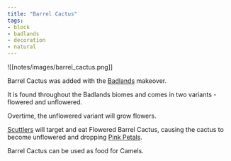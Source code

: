 ```yaml
---
title: "Barrel Cactus"
tags:
- block
- badlands
- decoration
- natural
---
```


![[notes/images/barrel_cactus.png]]

Barrel Cactus was added with the [Badlands](notes/makeover/badlands) makeover.

It is found throughout the Badlands biomes and comes in two variants - flowered and unflowered.

Overtime, the unflowered variant will grow flowers.

[Scuttlers](notes/mob/scuttler) will target and eat Flowered Barrel Cactus, causing the cactus to become unflowered and dropping [Pink Petals](notes/item/pink_petals).  

Barrel Cactus can be used as food for Camels.

